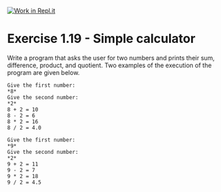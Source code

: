 [![Work in Repl.it](https://classroom.github.com/assets/work-in-replit-14baed9a392b3a25080506f3b7b6d57f295ec2978f6f33ec97e36a161684cbe9.svg)](https://classroom.github.com/online_ide?assignment_repo_id=6522518&assignment_repo_type=AssignmentRepo)
# Exercise 1.19 - Simple calculator

Write a program that asks the user for two numbers and prints their sum, difference, product, and quotient. Two examples of the execution of the program are given below.

```plaintext
Give the first number:
*8*
Give the second number:
*2*
8 + 2 = 10
8 - 2 = 6
8 * 2 = 16
8 / 2 = 4.0
```

```plaintext
Give the first number:
*9*
Give the second number:
*2*
9 + 2 = 11
9 - 2 = 7
9 * 2 = 18
9 / 2 = 4.5
```
